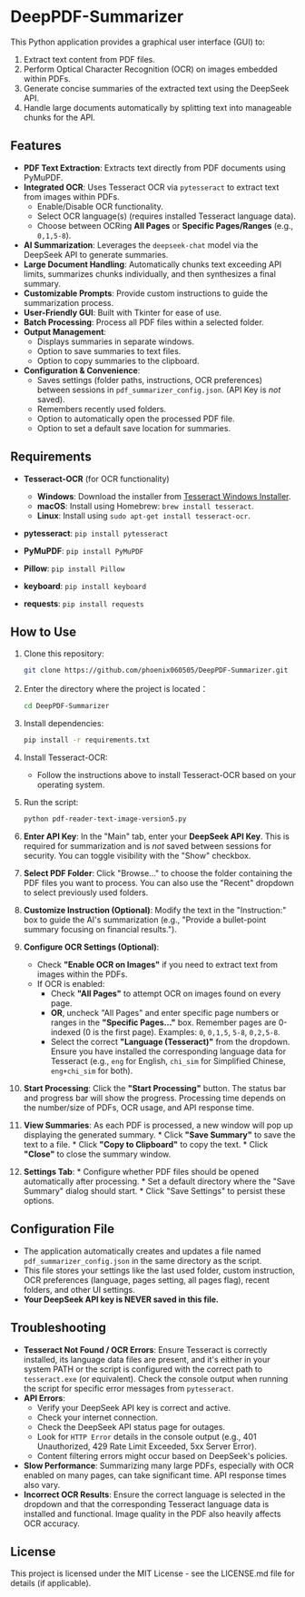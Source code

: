 # DeepPDF-Summarizer

This Python application provides a graphical user interface (GUI) to:
1.  Extract text content from PDF files.
2.  Perform Optical Character Recognition (OCR) on images embedded within PDFs.
3.  Generate concise summaries of the extracted text using the DeepSeek API.
4.  Handle large documents automatically by splitting text into manageable chunks for the API.

## Features

* **PDF Text Extraction**: Extracts text directly from PDF documents using PyMuPDF.
* **Integrated OCR**: Uses Tesseract OCR via `pytesseract` to extract text from images within PDFs.
    * Enable/Disable OCR functionality.
    * Select OCR language(s) (requires installed Tesseract language data).
    * Choose between OCRing **All Pages** or **Specific Pages/Ranges** (e.g., `0,1,5-8`).
* **AI Summarization**: Leverages the `deepseek-chat` model via the DeepSeek API to generate summaries.
* **Large Document Handling**: Automatically chunks text exceeding API limits, summarizes chunks individually, and then synthesizes a final summary.
* **Customizable Prompts**: Provide custom instructions to guide the summarization process.
* **User-Friendly GUI**: Built with Tkinter for ease of use.
* **Batch Processing**: Process all PDF files within a selected folder.
* **Output Management**:
    * Displays summaries in separate windows.
    * Option to save summaries to text files.
    * Option to copy summaries to the clipboard.
* **Configuration & Convenience**:
    * Saves settings (folder paths, instructions, OCR preferences) between sessions in `pdf_summarizer_config.json`. (API Key is *not* saved).
    * Remembers recently used folders.
    * Option to automatically open the processed PDF file.
    * Option to set a default save location for summaries.

## Requirements

- **Tesseract-OCR** (for OCR functionality)
  - **Windows**: Download the installer from [Tesseract Windows Installer](https://github.com/UB-Mannheim/tesseract/wiki).
  - **macOS**: Install using Homebrew: `brew install tesseract`.
  - **Linux**: Install using `sudo apt-get install tesseract-ocr`.

- **pytesseract**: `pip install pytesseract`
- **PyMuPDF**: `pip install PyMuPDF`
- **Pillow**: `pip install Pillow`
- **keyboard**: `pip install keyboard`
- **requests**: `pip install requests`
## How to Use

1. Clone this repository:
    ```bash
    git clone https://github.com/phoenix060505/DeepPDF-Summarizer.git
    ```
2. Enter the directory where the project is located：
    ```bash
    cd DeepPDF-Summarizer
    ```
3. Install dependencies:
    ```bash
    pip install -r requirements.txt
    ```
4. Install Tesseract-OCR:
    - Follow the instructions above to install Tesseract-OCR based on your operating system.
  
5. Run the script:
    ```bash
    python pdf-reader-text-image-version5.py
    ```
    
6.  **Enter API Key**: In the "Main" tab, enter your **DeepSeek API Key**. This is required for summarization and is *not* saved between sessions for security. You can toggle visibility with the "Show" checkbox.

7.  **Select PDF Folder**: Click "Browse..." to choose the folder containing the PDF files you want to process. You can also use the "Recent" dropdown to select previously used folders.

8.  **Customize Instruction (Optional)**: Modify the text in the "Instruction:" box to guide the AI's summarization (e.g., "Provide a bullet-point summary focusing on financial results.").

9.  **Configure OCR Settings (Optional)**:
    * Check **"Enable OCR on Images"** if you need to extract text from images within the PDFs.
    * If OCR is enabled:
        * Check **"All Pages"** to attempt OCR on images found on every page.
        * **OR**, uncheck "All Pages" and enter specific page numbers or ranges in the **"Specific Pages..."** box. Remember pages are 0-indexed (0 is the first page). Examples: `0`, `0,1,5`, `5-8`, `0,2,5-8`.
        * Select the correct **"Language (Tesseract)"** from the dropdown. Ensure you have installed the corresponding language data for Tesseract (e.g., `eng` for English, `chi_sim` for Simplified Chinese, `eng+chi_sim` for both).

10.  **Start Processing**: Click the **"Start Processing"** button. The status bar and progress bar will show the progress. Processing time depends on the number/size of PDFs, OCR usage, and API response time.

11.  **View Summaries**: As each PDF is processed, a new window will pop up displaying the generated summary.
    * Click **"Save Summary"** to save the text to a file.
    * Click **"Copy to Clipboard"** to copy the text.
    * Click **"Close"** to close the summary window.

12.  **Settings Tab**:
    * Configure whether PDF files should be opened automatically after processing.
    * Set a default directory where the "Save Summary" dialog should start.
    * Click "Save Settings" to persist these options.

## Configuration File

* The application automatically creates and updates a file named `pdf_summarizer_config.json` in the same directory as the script.
* This file stores your settings like the last used folder, custom instruction, OCR preferences (language, pages setting, all pages flag), recent folders, and other UI settings.
* **Your DeepSeek API key is NEVER saved in this file.**

## Troubleshooting

* **Tesseract Not Found / OCR Errors**: Ensure Tesseract is correctly installed, its language data files are present, and it's either in your system PATH or the script is configured with the correct path to `tesseract.exe` (or equivalent). Check the console output when running the script for specific error messages from `pytesseract`.
* **API Errors**:
    * Verify your DeepSeek API key is correct and active.
    * Check your internet connection.
    * Check the DeepSeek API status page for outages.
    * Look for `HTTP Error` details in the console output (e.g., 401 Unauthorized, 429 Rate Limit Exceeded, 5xx Server Error).
    * Content filtering errors might occur based on DeepSeek's policies.
* **Slow Performance**: Summarizing many large PDFs, especially with OCR enabled on many pages, can take significant time. API response times also vary.
* **Incorrect OCR Results**: Ensure the correct language is selected in the dropdown and that the corresponding Tesseract language data is installed and functional. Image quality in the PDF also heavily affects OCR accuracy.

## License

This project is licensed under the MIT License - see the LICENSE.md file for details (if applicable).

